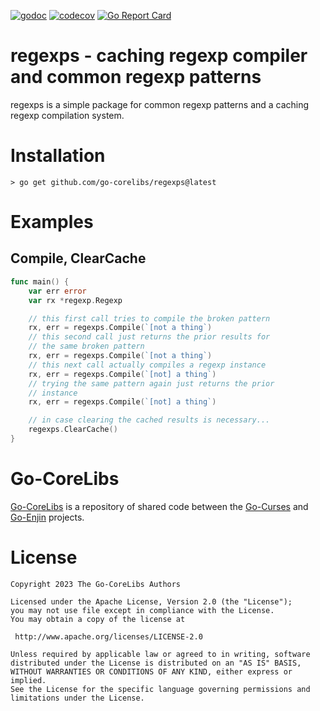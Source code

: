 [![godoc](https://img.shields.io/badge/godoc-reference-blue.svg)](https://pkg.go.dev/github.com/go-corelibs/regexps)
[![codecov](https://codecov.io/gh/go-corelibs/regexps/graph/badge.svg?token=0OdOVL6gMb)](https://codecov.io/gh/go-corelibs/regexps)
[![Go Report Card](https://goreportcard.com/badge/github.com/go-corelibs/regexps)](https://goreportcard.com/report/github.com/go-corelibs/regexps)

# regexps - caching regexp compiler and common regexp patterns

regexps is a simple package for common regexp patterns and a caching
regexp compilation system.

# Installation

``` shell
> go get github.com/go-corelibs/regexps@latest
```

# Examples

## Compile, ClearCache

``` go
func main() {
    var err error
    var rx *regexp.Regexp

    // this first call tries to compile the broken pattern
    rx, err = regexps.Compile(`[not a thing`)
    // this second call just returns the prior results for
    // the same broken pattern
    rx, err = regexps.Compile(`[not a thing`)
    // this next call actually compiles a regexp instance
    rx, err = regexps.Compile(`[not] a thing`)
    // trying the same pattern again just returns the prior
    // instance
    rx, err = regexps.Compile(`[not] a thing`)

    // in case clearing the cached results is necessary...
    regexps.ClearCache()
}
```

# Go-CoreLibs

[Go-CoreLibs] is a repository of shared code between the [Go-Curses] and
[Go-Enjin] projects.

# License

```
Copyright 2023 The Go-CoreLibs Authors

Licensed under the Apache License, Version 2.0 (the "License");
you may not use file except in compliance with the License.
You may obtain a copy of the license at

 http://www.apache.org/licenses/LICENSE-2.0

Unless required by applicable law or agreed to in writing, software
distributed under the License is distributed on an "AS IS" BASIS,
WITHOUT WARRANTIES OR CONDITIONS OF ANY KIND, either express or implied.
See the License for the specific language governing permissions and
limitations under the License.
```

[Go-CoreLibs]: https://github.com/go-corelibs
[Go-Curses]: https://github.com/go-curses
[Go-Enjin]: https://github.com/go-enjin
